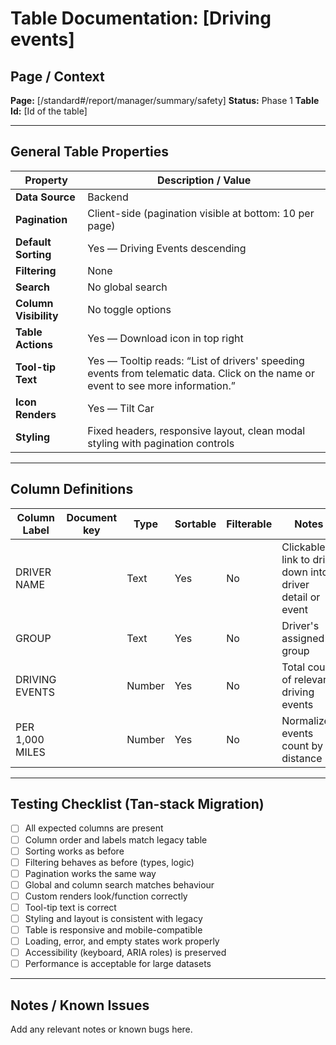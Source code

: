 # Table Documentation: [Driving events]

## Page / Context
**Page:** [/standard#/report/manager/summary/safety]
**Status:** Phase 1
**Table Id:** [Id of the table]

---

## General Table Properties

| Property             | Description / Value |
|----------------------|---------------------|
| **Data Source**      | Backend |
| **Pagination**       | Client-side (pagination visible at bottom: 10 per page) |
| **Default Sorting**  | Yes — Driving Events descending |
| **Filtering**        | None |
| **Search**           | No global search |
| **Column Visibility**| No toggle options |
| **Table Actions**    | Yes — Download icon in top right |
| **Tool-tip Text**    | Yes — Tooltip reads: “List of drivers' speeding events from telematic data. Click on the name or event to see more information.” |
| **Icon Renders**     | Yes — Tilt Car |
| **Styling**          | Fixed headers, responsive layout, clean modal styling with pagination controls |

---

## Column Definitions

| Column Label     | Document key       | Type     | Sortable | Filterable | Notes                                                            |
|------------------|--------------------|----------|----------|------------|------------------------------------------------------------------|
| DRIVER NAME      |                    | Text     | Yes      | No         | Clickable link to drill down into driver detail or event         |
| GROUP            |                    | Text     | Yes      | No         | Driver's assigned group                                       |
| DRIVING EVENTS   |                    | Number   | Yes      | No         | Total count of relevant driving events |
| PER 1,000 MILES  |                    | Number   | Yes      | No         | Normalized events count by distance                             |
---

## Testing Checklist (Tan-stack Migration)

- [ ] All expected columns are present
- [ ] Column order and labels match legacy table
- [ ] Sorting works as before
- [ ] Filtering behaves as before (types, logic)
- [ ] Pagination works the same way
- [ ] Global and column search matches behaviour
- [ ] Custom renders look/function correctly
- [ ] Tool-tip text is correct
- [ ] Styling and layout is consistent with legacy
- [ ] Table is responsive and mobile-compatible
- [ ] Loading, error, and empty states work properly
- [ ] Accessibility (keyboard, ARIA roles) is preserved
- [ ] Performance is acceptable for large datasets

---

## Notes / Known Issues

Add any relevant notes or known bugs here.
